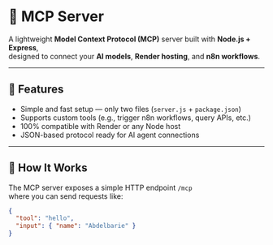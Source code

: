 # 🧠 MCP Server

A lightweight **Model Context Protocol (MCP)** server built with **Node.js + Express**,  
designed to connect your **AI models**, **Render hosting**, and **n8n workflows**.

---

## 🚀 Features

- Simple and fast setup — only two files (`server.js` + `package.json`)
- Supports custom tools (e.g., trigger n8n workflows, query APIs, etc.)
- 100% compatible with Render or any Node host
- JSON-based protocol ready for AI agent connections

---

## 🧩 How It Works

The MCP server exposes a simple HTTP endpoint `/mcp`  
where you can send requests like:

```json
{
  "tool": "hello",
  "input": { "name": "Abdelbarie" }
}
